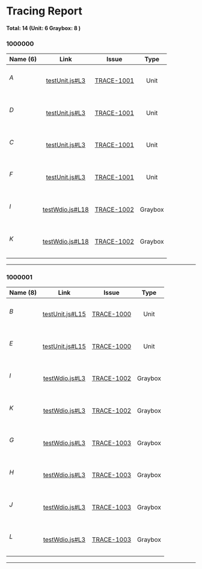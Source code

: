 # Tracing Report 
#### Total: 14 (Unit: 6 Graybox: 8 )


<h3>1000000</h3>

| Name (6) | Link | &nbsp;&nbsp;&nbsp;&nbsp;&nbsp;&nbsp;&nbsp;Issue&nbsp;&nbsp;&nbsp;&nbsp;&nbsp;&nbsp;&nbsp; | Type |
| :--- | :---: | :---: | :---: |
| <h6>A</h6> | [testUnit.js#L3](../demos/testUnit.js#L3) | [TRACE-1001](https://jira2.cerner.com/browse/TRACE-1001) | Unit |
| <h6>D</h6> | [testUnit.js#L3](../demos/testUnit.js#L3) | [TRACE-1001](https://jira2.cerner.com/browse/TRACE-1001) | Unit |
| <h6>C</h6> | [testUnit.js#L3](../demos/testUnit.js#L3) | [TRACE-1001](https://jira2.cerner.com/browse/TRACE-1001) | Unit |
| <h6>F</h6> | [testUnit.js#L3](../demos/testUnit.js#L3) | [TRACE-1001](https://jira2.cerner.com/browse/TRACE-1001) | Unit |
| <h6>I</h6> | [testWdio.js#L18](../demos/testWdio.js#L18) | [TRACE-1002](https://jira2.cerner.com/browse/TRACE-1002) | Graybox |
| <h6>K</h6> | [testWdio.js#L18](../demos/testWdio.js#L18) | [TRACE-1002](https://jira2.cerner.com/browse/TRACE-1002) | Graybox |
<hr/>

<h3>1000001</h3>

| Name (8) | Link | &nbsp;&nbsp;&nbsp;&nbsp;&nbsp;&nbsp;&nbsp;Issue&nbsp;&nbsp;&nbsp;&nbsp;&nbsp;&nbsp;&nbsp; | Type |
| :--- | :---: | :---: | :---: |
| <h6>B</h6> | [testUnit.js#L15](../demos/testUnit.js#L15) | [TRACE-1000](https://jira2.cerner.com/browse/TRACE-1000) | Unit |
| <h6>E</h6> | [testUnit.js#L15](../demos/testUnit.js#L15) | [TRACE-1000](https://jira2.cerner.com/browse/TRACE-1000) | Unit |
| <h6>I</h6> | [testWdio.js#L3](../demos/testWdio.js#L3) | [TRACE-1002](https://jira2.cerner.com/browse/TRACE-1002) | Graybox |
| <h6>K</h6> | [testWdio.js#L3](../demos/testWdio.js#L3) | [TRACE-1002](https://jira2.cerner.com/browse/TRACE-1002) | Graybox |
| <h6>G</h6> | [testWdio.js#L3](../demos/testWdio.js#L3) | [TRACE-1003](https://jira2.cerner.com/browse/TRACE-1003) | Graybox |
| <h6>H</h6> | [testWdio.js#L3](../demos/testWdio.js#L3) | [TRACE-1003](https://jira2.cerner.com/browse/TRACE-1003) | Graybox |
| <h6>J</h6> | [testWdio.js#L3](../demos/testWdio.js#L3) | [TRACE-1003](https://jira2.cerner.com/browse/TRACE-1003) | Graybox |
| <h6>L</h6> | [testWdio.js#L3](../demos/testWdio.js#L3) | [TRACE-1003](https://jira2.cerner.com/browse/TRACE-1003) | Graybox |
<hr/>